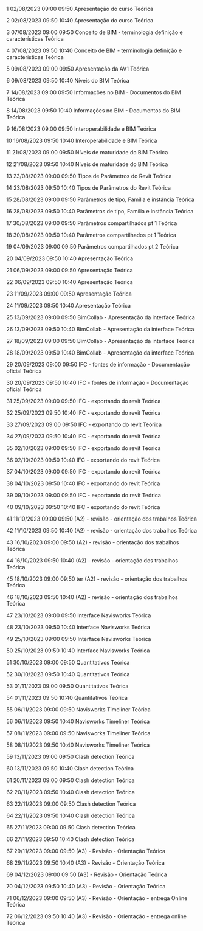 1	02/08/2023	09:00	09:50	Apresentação do curso	 	Teórica	 		

2	02/08/2023	09:50	10:40	Apresentação do curso	 	Teórica	 		

3	07/08/2023	09:00	09:50	Conceito de BIM - terminologia definição e características	 	Teórica	 		

4	07/08/2023	09:50	10:40	Conceito de BIM - terminologia definição e características	 	Teórica	 		

5	09/08/2023	09:00	09:50	Apresentação da AV1	 	Teórica	 		

6	09/08/2023	09:50	10:40	Níveis do BIM	 	Teórica	 		

7	14/08/2023	09:00	09:50	Informações no BIM - Documentos do BIM	 	Teórica	 		

8	14/08/2023	09:50	10:40	Informações no BIM - Documentos do BIM	 	Teórica	 		

9	16/08/2023	09:00	09:50	Interoperabilidade e BIM	 	Teórica	 		

10	16/08/2023	09:50	10:40	Interoperabilidade e BIM	 	Teórica	 		

11	21/08/2023	09:00	09:50	Níveis de maturidade do BIM	 	Teórica	 		

12	21/08/2023	09:50	10:40	Níveis de maturidade do BIM	 	Teórica	 		

13	23/08/2023	09:00	09:50	Tipos de Parâmetros do Revit	 	Teórica	 		

14	23/08/2023	09:50	10:40	Tipos de Parâmetros do Revit	 	Teórica	 		

15	28/08/2023	09:00	09:50	Parâmetros de tipo, Família e instância	 	Teórica	 		

16	28/08/2023	09:50	10:40	Parâmetros de tipo, Família e instância	 	Teórica	 		

17	30/08/2023	09:00	09:50	Parâmetros compartilhados pt 1	 	Teórica	 		

18	30/08/2023	09:50	10:40	Parâmetros compartilhados pt 1	 	Teórica	 		

19	04/09/2023	09:00	09:50	Parâmetros compartilhados pt 2	 	Teórica	 		

20	04/09/2023	09:50	10:40	Apresentação	 	Teórica	 		

21	06/09/2023	09:00	09:50	Apresentação	 	Teórica	 		

22	06/09/2023	09:50	10:40	Apresentação	 	Teórica	 		

23	11/09/2023	09:00	09:50	Apresentação	 	Teórica	 		

24	11/09/2023	09:50	10:40	Apresentação	 	Teórica	 		

25	13/09/2023	09:00	09:50	BimCollab - Apresentação da interface	 	Teórica	 		

26	13/09/2023	09:50	10:40	BimCollab - Apresentação da interface	 	Teórica	 		

27	18/09/2023	09:00	09:50	BimCollab - Apresentação da interface	 	Teórica	 		

28	18/09/2023	09:50	10:40	BimCollab - Apresentação da interface	 	Teórica	 		

29	20/09/2023	09:00	09:50	IFC - fontes de informação - Documentação oficial	 	Teórica	 		

30	20/09/2023	09:50	10:40	IFC - fontes de informação - Documentação oficial	 	Teórica	 		

31	25/09/2023	09:00	09:50	IFC - exportando do revit	 	Teórica	 		

32	25/09/2023	09:50	10:40	IFC - exportando do revit	 	Teórica	 		

33	27/09/2023	09:00	09:50	IFC - exportando do revit	 	Teórica	 		

34	27/09/2023	09:50	10:40	IFC - exportando do revit	 	Teórica	 		

35	02/10/2023	09:00	09:50	IFC - exportando do revit	 	Teórica	 		

36	02/10/2023	09:50	10:40	IFC - exportando do revit	 	Teórica	 		

37	04/10/2023	09:00	09:50	IFC - exportando do revit	 	Teórica	 		

38	04/10/2023	09:50	10:40	IFC - exportando do revit	 	Teórica	 		

39	09/10/2023	09:00	09:50	IFC - exportando do revit	 	Teórica	 		

40	09/10/2023	09:50	10:40	IFC - exportando do revit	 	Teórica	 		

41	11/10/2023	09:00	09:50	(A2) - revisão - orientação dos trabalhos	 	Teórica	 		

42	11/10/2023	09:50	10:40	(A2) - revisão - orientação dos trabalhos	 	Teórica	 		

43	16/10/2023	09:00	09:50	(A2) - revisão - orientação dos trabalhos	 	Teórica	 		

44	16/10/2023	09:50	10:40	(A2) - revisão - orientação dos trabalhos	 	Teórica	 		

45	18/10/2023	09:00	09:50	ter (A2) - revisão - orientação dos trabalhos	 	Teórica	 		

46	18/10/2023	09:50	10:40	(A2) - revisão - orientação dos trabalhos	 	Teórica	 		

47	23/10/2023	09:00	09:50	Interface Navisworks	 	Teórica	 		

48	23/10/2023	09:50	10:40	Interface Navisworks	 	Teórica	 		

49	25/10/2023	09:00	09:50	Interface Navisworks	 	Teórica	 		

50	25/10/2023	09:50	10:40	Interface Navisworks	 	Teórica	 		

51	30/10/2023	09:00	09:50	Quantitativos	 	Teórica	 		

52	30/10/2023	09:50	10:40	Quantitativos	 	Teórica	 		

53	01/11/2023	09:00	09:50	Quantitativos	 	Teórica	 		

54	01/11/2023	09:50	10:40	Quantitativos	 	Teórica	 		

55	06/11/2023	09:00	09:50	Navisworks Timeliner	 	Teórica	 		

56	06/11/2023	09:50	10:40	Navisworks Timeliner	 	Teórica	 		

57	08/11/2023	09:00	09:50	Navisworks Timeliner	 	Teórica	 		

58	08/11/2023	09:50	10:40	Navisworks Timeliner	 	Teórica	 		

59	13/11/2023	09:00	09:50	Clash detection	 	Teórica	 		

60	13/11/2023	09:50	10:40	Clash detection	 	Teórica	 		

61	20/11/2023	09:00	09:50	Clash detection	 	Teórica	 		

62	20/11/2023	09:50	10:40	Clash detection	 	Teórica	 		

63	22/11/2023	09:00	09:50	Clash detection	 	Teórica	 		

64	22/11/2023	09:50	10:40	Clash detection	 	Teórica	 		

65	27/11/2023	09:00	09:50	Clash detection	 	Teórica	 		

66	27/11/2023	09:50	10:40	Clash detection	 	Teórica	 		

67	29/11/2023	09:00	09:50	(A3) - Revisão - Orientação	 	Teórica	 		

68	29/11/2023	09:50	10:40	(A3) - Revisão - Orientação	 	Teórica	 		

69	04/12/2023	09:00	09:50	(A3) - Revisão - Orientação	 	Teórica	 		

70	04/12/2023	09:50	10:40	(A3) - Revisão - Orientação	 	Teórica	 		

71	06/12/2023	09:00	09:50	(A3) - Revisão - Orientação - entrega Online	 	Teórica	 		

72	06/12/2023	09:50	10:40	(A3) - Revisão - Orientação - entrega online	 	Teórica	 